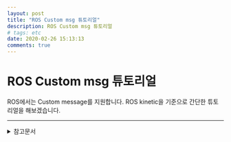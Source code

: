```yaml
---
layout: post
title: "ROS Custom msg 튜토리얼"
description: ROS Custom msg 튜토리얼
# tags: etc
date: 2020-02-26 15:13:13
comments: true
---
```


# ROS Custom msg 튜토리얼

ROS에서는 Custom message를 지원합니다. ROS kinetic을 기준으로 간단한 튜토리얼을 해보겠습니다.

---

<details>
<summary>참고문서</summary>
<div markdown="1">

</div>
</details>
<script id="dsq-count-scr" src="//msc9533.disqus.com/count.js" async></script>
